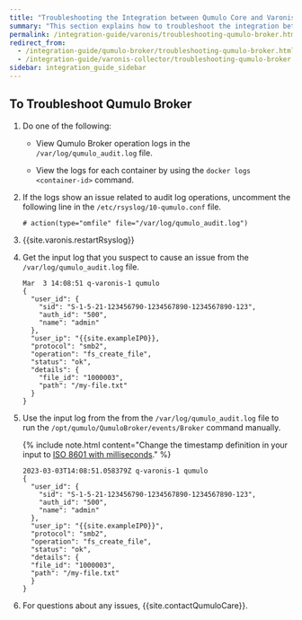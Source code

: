 ```yaml
---
title: "Troubleshooting the Integration between Qumulo Core and Varonis"
summary: "This section explains how to troubleshoot the integration between Qumulo Core and Varonis."
permalink: /integration-guide/varonis/troubleshooting-qumulo-broker.html
redirect_from:
  - /integration-guide/qumulo-broker/troubleshooting-qumulo-broker.html
  - /integration-guide/varonis-collector/troubleshooting-qumulo-broker.html
sidebar: integration_guide_sidebar
---
```


## To Troubleshoot Qumulo Broker

1. Do one of the following:

   * View Qumulo Broker operation logs in the `/var/log/qumulo_audit.log` file.
   
   * View the logs for each container by using the `docker logs <container-id>` command.

1. If the logs show an issue related to audit log operations, uncomment the following line in the `/etc/rsyslog/10-qumulo.conf` file.

   ```
   # action(type="omfile" file="/var/log/qumulo_audit.log")
   ```

1. {{site.varonis.restartRsyslog}}

1. Get the input log that you suspect to cause an issue from the `/var/log/qumulo_audit.log` file.

   ```
   Mar  3 14:08:51 q-varonis-1 qumulo
   {
     "user_id": {
       "sid": "S-1-5-21-123456790-1234567890-1234567890-123",
       "auth_id": "500",
       "name": "admin"
     },
     "user_ip": "{{site.exampleIP0}},
     "protocol": "smb2",
     "operation": "fs_create_file",
     "status": "ok",
     "details": {
       "file_id": "1000003",
       "path": "/my-file.txt"
     }
   }
   ```
   
1. Use the input log from the from the `/var/log/qumulo_audit.log` file to run the `/opt/qumulo/QumuloBroker/events/Broker` command manually.

   {% include note.html content="Change the timestamp definition in your input to [ISO 8601 with milliseconds](https://en.wikipedia.org/wiki/ISO_8601)." %}
   
   ```
   2023-03-03T14:08:51.058379Z q-varonis-1 qumulo
   {
     "user_id": {
       "sid": "S-1-5-21-123456790-1234567890-1234567890-123",
       "auth_id": "500",
       "name": "admin"
     },
     "user_ip": "{{site.exampleIP0}}",
     "protocol": "smb2",
     "operation": "fs_create_file",
     "status": "ok",
     "details": {
     "file_id": "1000003",
     "path": "/my-file.txt"
     }
   }
   ```
   
1. For questions about any issues, {{site.contactQumuloCare}}.
